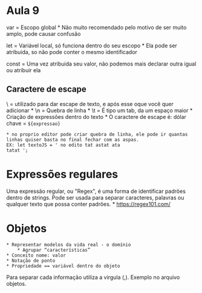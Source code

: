 # Aula 9

var = Escopo global
    * Não muito recomendado pelo motivo de ser muito amplo, pode causar confusão

let = Variável local, só funciona dentro do seu escopo
    * Ela pode ser atribuida, so não pode conter o mesmo identificador

const = Uma vez atribuida seu valor, não podemos mais declarar outra igual ou atribuir ela

## Caractere de escape

\ = utilizado para dar escape de texto, e após esse oque você quer adicionar
    * \n = Quebra de linha
    * \t = É tipo um tab, da um espaço maior
    * Criação de expressões dentro do texto
        * O caractere de escape é: dólar chave = `${expressao}`

    * no proprio editor pode criar quebra de linha, ele pode ir quantas linhas quiser basta no final fechar com as aspas.
    EX: let textoJS = ' no edito tat astat ata
    tatat ';

# Expressões regulares

Uma expressão regular, ou "Regex", é uma forma de identificar padrões dentro de strings. Pode ser usada para separar caracteres, palavras ou qualquer texto que possa conter padrões.
    * https://regex101.com/

# Objetos

    * Representar modelos da vida real - o domínio
        * Agrupar “características”
    * Conceito nome: valor
    * Notação de ponto
    * Propriedade == variável dentro do objeto

Para separar cada informação utiliza a virgula (,). Exemplo no arquivo objetos.
